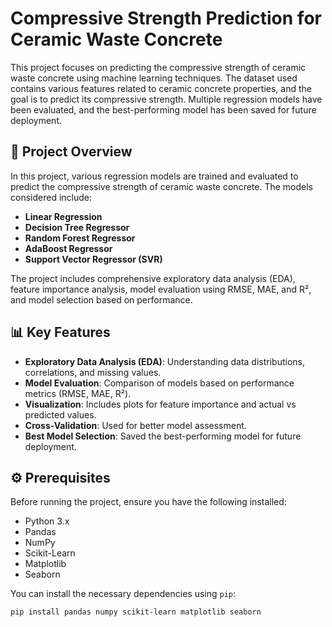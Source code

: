 # Compressive Strength Prediction for Ceramic Waste Concrete

This project focuses on predicting the compressive strength of ceramic waste concrete using machine learning techniques. The dataset used contains various features related to ceramic concrete properties, and the goal is to predict its compressive strength. Multiple regression models have been evaluated, and the best-performing model has been saved for future deployment.

## 🧠 Project Overview

In this project, various regression models are trained and evaluated to predict the compressive strength of ceramic waste concrete. The models considered include:

- **Linear Regression**
- **Decision Tree Regressor**
- **Random Forest Regressor**
- **AdaBoost Regressor**
- **Support Vector Regressor (SVR)**

The project includes comprehensive exploratory data analysis (EDA), feature importance analysis, model evaluation using RMSE, MAE, and R², and model selection based on performance.

## 📊 Key Features

- **Exploratory Data Analysis (EDA)**: Understanding data distributions, correlations, and missing values.
- **Model Evaluation**: Comparison of models based on performance metrics (RMSE, MAE, R²).
- **Visualization**: Includes plots for feature importance and actual vs predicted values.
- **Cross-Validation**: Used for better model assessment.
- **Best Model Selection**: Saved the best-performing model for future deployment.

## ⚙️ Prerequisites

Before running the project, ensure you have the following installed:

- Python 3.x
- Pandas
- NumPy
- Scikit-Learn
- Matplotlib
- Seaborn

You can install the necessary dependencies using `pip`:

```bash
pip install pandas numpy scikit-learn matplotlib seaborn